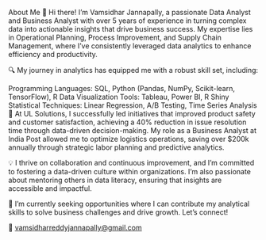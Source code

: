 About Me
👋 Hi there! I’m Vamsidhar Jannapally, a passionate Data Analyst and Business Analyst with over 5 years of experience in turning complex data into actionable insights that drive business success. My expertise lies in Operational Planning, Process Improvement, and Supply Chain Management, where I’ve consistently leveraged data analytics to enhance efficiency and productivity.

🔍 My journey in analytics has equipped me with a robust skill set, including:

Programming Languages: SQL, Python (Pandas, NumPy, Scikit-learn, TensorFlow), R
Data Visualization Tools: Tableau, Power BI, R Shiny
Statistical Techniques: Linear Regression, A/B Testing, Time Series Analysis
🚀 At UL Solutions, I successfully led initiatives that improved product safety and customer satisfaction, achieving a 40% reduction in issue resolution time through data-driven decision-making. My role as a Business Analyst at India Post allowed me to optimize logistics operations, saving over $200k annually through strategic labor planning and predictive analytics.

💡 I thrive on collaboration and continuous improvement, and I’m committed to fostering a data-driven culture within organizations. I’m also passionate about mentoring others in data literacy, ensuring that insights are accessible and impactful.

🌟 I’m currently seeking opportunities where I can contribute my analytical skills to solve business challenges and drive growth. Let’s connect!

📧 vamsidharreddyjannapally@gmail.com

<!---
Vamsishub/Vamsishub is a ✨ special ✨ repository because its `README.md` (this file) appears on your GitHub profile.
You can click the Preview link to take a look at your changes.
--->
